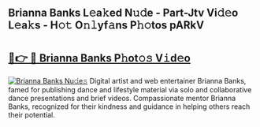 ## Brianna Banks L𝚎a𝚔ed N𝚞𝚍e - Part-Jtv Vi𝚍𝚎o L𝚎a𝚔s - H𝚘𝚝 O𝚗𝚕yf𝚊ns P𝚑𝚘tos pARkV

# <h2><a href="http://kf9nool.oniu.top/?m=Brianna+Banks">🔗👉 🔴 Brianna Banks P𝚑ot𝚘𝚜 V𝚒d𝚎o</a></h2>

[![Brianna Banks Nu𝚍e𝚜](https://i.imgur.com/0qMVB7G.gif)](http://kf9nool.oniu.top/?m=Brianna+Banks)
Digital artist and web entertainer Brianna Banks, famed for publishing dance and lifestyle material via solo and collaborative dance presentations and brief videos. Compassionate mentor Brianna Banks, recognized for their kindness and guidance in helping others reach their potential.  
